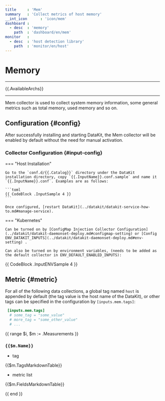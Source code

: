```yaml
---
title     : 'Mem'
summary   : 'Collect metrics of host memory'
__int_icon      : 'icon/mem'
dashboard :
  - desc  : 'memory'
    path  : 'dashboard/en/mem'
monitor   :
  - desc  : 'host detection library'
    path  : 'monitor/en/host'  
---
```


<!-- markdownlint-disable MD025 -->
# Memory
<!-- markdownlint-enable -->

<!-- markdownlint-enable -->

---

{{.AvailableArchs}}

---

Mem collector is used to collect system memory information, some general metrics such as total memory, used memory and so on.


## Configuration {#config}

After successfully installing and starting DataKit, the Mem collector will be enabled by default without the need for manual activation.

### Collector Configuration {#input-config}

<!-- markdownlint-disable MD046 -->

=== "Host Installation"

    Go to the `conf.d/{{.Catalog}}` directory under the DataKit installation directory, copy `{{.InputName}}.conf.sample` and name it `{{.InputName}}.conf`. Examples are as follows:
    
    ```toml
    {{ CodeBlock .InputSample 4 }}
    ```
    
    Once configured, [restart DataKit](../datakit/datakit-service-how-to.md#manage-service).

=== "Kubernetes"

    Can be turned on by [ConfigMap Injection Collector Configuration](../datakit/datakit-daemonset-deploy.md#configmap-setting) or [Config ENV_DATAKIT_INPUTS](../datakit/datakit-daemonset-deploy.md#env-setting) .

    Can also be turned on by environment variables, (needs to be added as the default collector in ENV_DEFAULT_ENABLED_INPUTS):
    
{{ CodeBlock .InputENVSample 4 }}

<!-- markdownlint-enable -->

## Metric {#metric}

For all of the following data collections, a global tag named `host` is appended by default (the tag value is the host name of the DataKit), or other tags can be specified in the configuration by `[inputs.mem.tags]`:

``` toml
 [inputs.mem.tags]
  # some_tag = "some_value"
  # more_tag = "some_other_value"
  # ...
```

{{ range $i, $m := .Measurements }}

### `{{$m.Name}}`

- tag

{{$m.TagsMarkdownTable}}

- metric list

{{$m.FieldsMarkdownTable}}

{{ end }}
